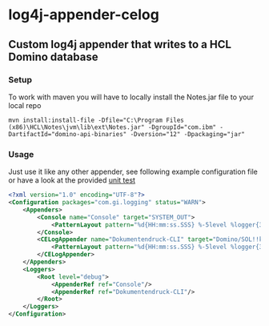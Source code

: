 # log4j-appender-celog

## Custom log4j appender that writes to a HCL Domino database

### Setup

To work with maven you will have to locally install the Notes.jar file to your local repo

```
mvn install:install-file -Dfile="C:\Program Files (x86)\HCL\Notes\jvm\lib\ext\Notes.jar" -DgroupId="com.ibm" -DartifactId="domino-api-binaries" -Dversion="12" -Dpackaging="jar"
```

### Usage 
Just use it like any other appender, see following example configuration file or have a look at the provided [unit test](https://github.com/sven-olding/log4j-appender-celog/blob/main/src/test/java/com/gi/logging/CELogAppenderTests.java)

```xml
<?xml version="1.0" encoding="UTF-8"?>
<Configuration packages="com.gi.logging" status="WARN">
    <Appenders>
        <Console name="Console" target="SYSTEM_OUT">
            <PatternLayout pattern="%d{HH:mm:ss.SSS} %-5level %logger{36} - %msg%n"/>
        </Console>
        <CELogAppender name="Dokumentendruck-CLI" target="Domino/SOL!!kredit/dokumentendruck.nsf">
            <PatternLayout pattern="%d{HH:mm:ss.SSS} %-5level %logger{36} - %msg%n"/>
        </CELogAppender>
    </Appenders>
    <Loggers>
        <Root level="debug">
            <AppenderRef ref="Console"/>
            <AppenderRef ref="Dokumentendruck-CLI"/>
        </Root>
    </Loggers>
</Configuration>
```
